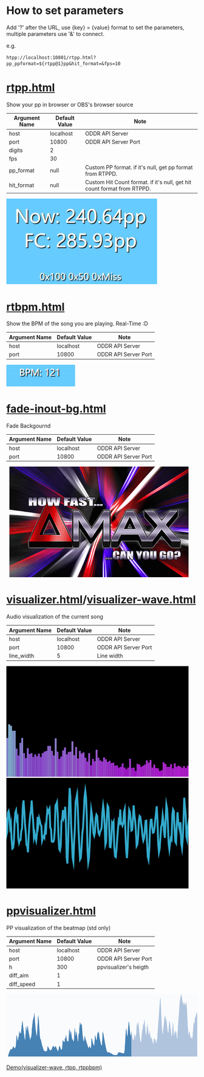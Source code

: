 # How to set parameters
Add '?' after the URL, use {key} = {value} format to set the parameters, multiple parameters use '&' to connect.

e.g. 
```
htpp://localhost:10801/rtpp.html?pp_ppformat=${rtpp@1}pp&hit_format=&fps=10
```

# [rtpp.html](rtpp.html)
Show your pp in browser or OBS's browser source

|Argument Name|Default Value|Note|
|---|---|---|
|host| localhost | ODDR API Server |
|port|10800|ODDR API Server Port|
|digits|2||
|fps|30||
|pp_format|null|Custom PP format. if it's null, get pp format from RTPPD.|
|hit_format|null|Custom Hit Count format. if it's null, get hit count format from RTPPD.|

![](img/rtpp.jpg)

# [rtbpm.html](rtbpm.html)
Show the BPM of the song you are playing. Real-Time :D

|Argument Name|Default Value|Note|
|---|---|---|
|host| localhost | ODDR API Server |
|port|10800|ODDR API Server Port|

![](img/rtbpm.gif)

# [fade-inout-bg.html](fade-inout-bg.html)
Fade Backgournd

|Argument Name|Default Value|Note|
|---|---|---|
|host| localhost | ODDR API Server |
|port|10800|ODDR API Server Port|

![](img/fade-bg.gif)

# [visualizer.html](visualizer.html)/[visualizer-wave.html](visualizer-wave.html)
Audio visualization of the current song

|Argument Name|Default Value|Note|
|---|---|---|
|host| localhost | ODDR API Server |
|port|10800|ODDR API Server Port|
|line_width|5|Line width|

![](img/visualizer.gif)
![](img/wave.gif)

# [ppvisualizer.html](ppvisualizer.html)
PP visualization of the beatmap (std only)

|Argument Name|Default Value|Note|
|---|---|---|
|host| localhost | ODDR API Server |
|port|10800|ODDR API Server Port|
|h|300|ppvisualizer's heigth|
|diff_aim|1||
|diff_speed|1||

![](img/ppvisualizer.gif)

[Demo(visualizer-wave, rtpp, rtppbpm)](https://youtu.be/XBA8SROobWg)
